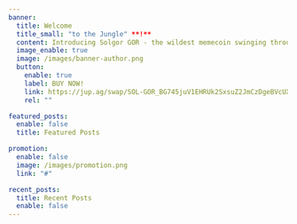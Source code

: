 ```yaml
---
banner:
  title: Welcome 
  title_small: "to the Jungle" **!**
  content: Introducing Solgor GOR - the wildest memecoin swinging through the Solana Jungle!
  image_enable: true
  image: /images/banner-author.png
  button:
    enable: true
    label: BUY NOW!
    link: https://jup.ag/swap/SOL-GOR_BG745juV1EHRUk2SxsuZ2JmCzDgeBVcUXioLSTDvhSpF
    rel: ""

featured_posts:
  enable: false
  title: Featured Posts

promotion:
  enable: false
  image: /images/promotion.png
  link: "#"

recent_posts:
  title: Recent Posts
  enable: false
---
```

